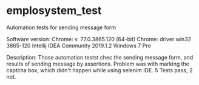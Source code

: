 # emplosystem_test
Automation tests for sending message form


Software version:
Chrome: v. 77.0.3865.120 (64-bit)
Chrome: driver win32 3865-120
Intellij IDEA Community 2019.1.2
Windows 7 Pro

Description:
Those automation testst chec the sending message form, and results of sending message by assertions. Problem was with marking the captcha box, which didn't happen while using selenim IDE. 
5 Tests pass, 2 not.
